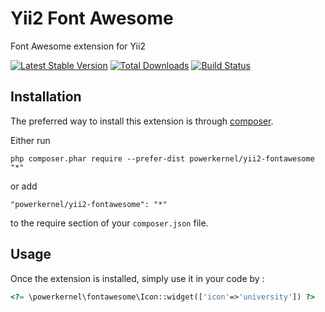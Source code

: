 Yii2 Font Awesome
=================
Font Awesome extension for Yii2

[![Latest Stable Version](https://poser.pugx.org/powerkernel/yii2-fontawesome/v/stable)](https://packagist.org/packages/powerkernel/yii2-fontawesome)
[![Total Downloads](https://poser.pugx.org/powerkernel/yii2-fontawesome/downloads)](https://packagist.org/packages/powerkernel/yii2-fontawesome)
[![Build Status](https://travis-ci.org/powerkernel/yii2-fontawesome.svg?branch=master)](https://travis-ci.org/powerkernel/yii2-fontawesome)

Installation
------------

The preferred way to install this extension is through [composer](http://getcomposer.org/download/).

Either run

```
php composer.phar require --prefer-dist powerkernel/yii2-fontawesome "*"
```

or add

```
"powerkernel/yii2-fontawesome": "*"
```

to the require section of your `composer.json` file.


Usage
-----

Once the extension is installed, simply use it in your code by  :

```php
<?= \powerkernel\fontawesome\Icon::widget(['icon'=>'university']) ?>
```
